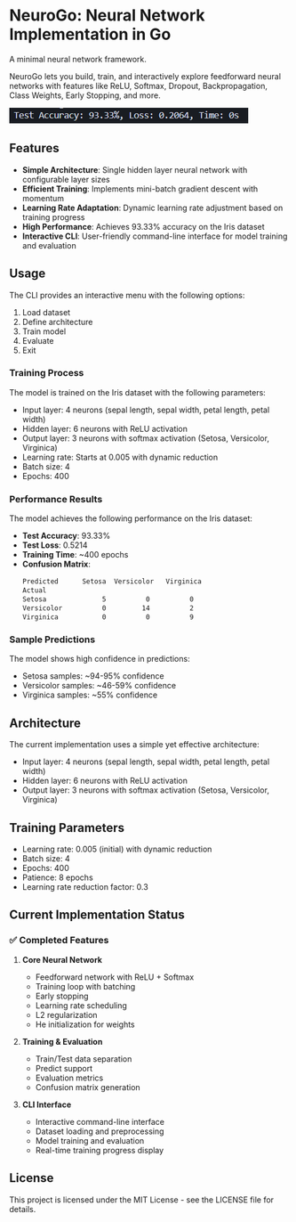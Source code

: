 # NeuroGo: Neural Network Implementation in Go

A minimal neural network framework.

NeuroGo lets you build, train, and interactively explore feedforward neural networks with features like ReLU, Softmax, Dropout, Backpropagation, Class Weights, Early Stopping, and more.

![alt text](image.png)

## Features

- **Simple Architecture**: Single hidden layer neural network with configurable layer sizes
- **Efficient Training**: Implements mini-batch gradient descent with momentum
- **Learning Rate Adaptation**: Dynamic learning rate adjustment based on training progress
- **High Performance**: Achieves 93.33% accuracy on the Iris dataset
- **Interactive CLI**: User-friendly command-line interface for model training and evaluation

## Usage

The CLI provides an interactive menu with the following options:

1. Load dataset
2. Define architecture
3. Train model
4. Evaluate
5. Exit

### Training Process

The model is trained on the Iris dataset with the following parameters:
- Input layer: 4 neurons (sepal length, sepal width, petal length, petal width)
- Hidden layer: 6 neurons with ReLU activation
- Output layer: 3 neurons with softmax activation (Setosa, Versicolor, Virginica)
- Learning rate: Starts at 0.005 with dynamic reduction
- Batch size: 4
- Epochs: 400

### Performance Results

The model achieves the following performance on the Iris dataset:

- **Test Accuracy**: 93.33%
- **Test Loss**: 0.5214
- **Training Time**: ~400 epochs
- **Confusion Matrix**:
  ```
  Predicted      Setosa  Versicolor   Virginica
  Actual
  Setosa              5          0          0
  Versicolor          0         14          2
  Virginica           0          0          9
  ```

### Sample Predictions

The model shows high confidence in predictions:
- Setosa samples: ~94-95% confidence
- Versicolor samples: ~46-59% confidence
- Virginica samples: ~55% confidence

## Architecture

The current implementation uses a simple yet effective architecture:
- Input layer: 4 neurons (sepal length, sepal width, petal length, petal width)
- Hidden layer: 6 neurons with ReLU activation
- Output layer: 3 neurons with softmax activation (Setosa, Versicolor, Virginica)

## Training Parameters

- Learning rate: 0.005 (initial) with dynamic reduction
- Batch size: 4
- Epochs: 400
- Patience: 8 epochs
- Learning rate reduction factor: 0.3

## Current Implementation Status

### ✅ Completed Features

1. **Core Neural Network**
   - Feedforward network with ReLU + Softmax
   - Training loop with batching
   - Early stopping
   - Learning rate scheduling
   - L2 regularization
   - He initialization for weights

2. **Training & Evaluation**
   - Train/Test data separation
   - Predict support
   - Evaluation metrics
   - Confusion matrix generation

3. **CLI Interface**
   - Interactive command-line interface
   - Dataset loading and preprocessing
   - Model training and evaluation
   - Real-time training progress display

## License

This project is licensed under the MIT License - see the LICENSE file for details. 